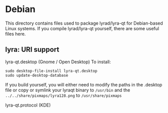 
Debian
====================
This directory contains files used to package lyrad/lyra-qt
for Debian-based Linux systems. If you compile lyrad/lyra-qt yourself, there are some useful files here.

## lyra: URI support ##


lyra-qt.desktop  (Gnome / Open Desktop)
To install:

	sudo desktop-file-install lyra-qt.desktop
	sudo update-desktop-database

If you build yourself, you will either need to modify the paths in
the .desktop file or copy or symlink your lyraqt binary to `/usr/bin`
and the `../../share/pixmaps/lyra128.png` to `/usr/share/pixmaps`

lyra-qt.protocol (KDE)


